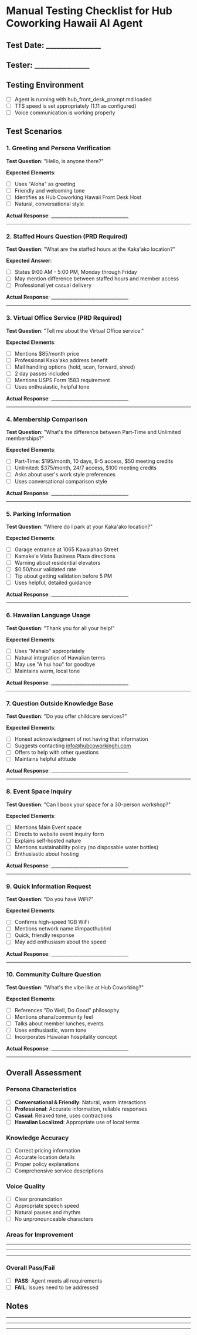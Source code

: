 # Manual Testing Checklist for Hub Coworking Hawaii AI Agent

## Test Date: _______________
## Tester: _______________

## Testing Environment
- [ ] Agent is running with hub_front_desk_prompt.md loaded
- [ ] TTS speed is set appropriately (1.11 as configured)
- [ ] Voice communication is working properly

## Test Scenarios

### 1. Greeting and Persona Verification
**Test Question**: "Hello, is anyone there?"

**Expected Elements**:
- [ ] Uses "Aloha" as greeting
- [ ] Friendly and welcoming tone
- [ ] Identifies as Hub Coworking Hawaii Front Desk Host
- [ ] Natural, conversational style

**Actual Response**: _________________________________

---

### 2. Staffed Hours Question (PRD Required)
**Test Question**: "What are the staffed hours at the Kaka'ako location?"

**Expected Answer**:
- [ ] States 9:00 AM - 5:00 PM, Monday through Friday
- [ ] May mention difference between staffed hours and member access
- [ ] Professional yet casual delivery

**Actual Response**: _________________________________

---

### 3. Virtual Office Service (PRD Required)
**Test Question**: "Tell me about the Virtual Office service."

**Expected Elements**:
- [ ] Mentions $85/month price
- [ ] Professional Kaka'ako address benefit
- [ ] Mail handling options (hold, scan, forward, shred)
- [ ] 2 day passes included
- [ ] Mentions USPS Form 1583 requirement
- [ ] Uses enthusiastic, helpful tone

**Actual Response**: _________________________________

---

### 4. Membership Comparison
**Test Question**: "What's the difference between Part-Time and Unlimited memberships?"

**Expected Elements**:
- [ ] Part-Time: $195/month, 10 days, 9-5 access, $50 meeting credits
- [ ] Unlimited: $375/month, 24/7 access, $100 meeting credits
- [ ] Asks about user's work style preferences
- [ ] Uses conversational comparison style

**Actual Response**: _________________________________

---

### 5. Parking Information
**Test Question**: "Where do I park at your Kaka'ako location?"

**Expected Elements**:
- [ ] Garage entrance at 1065 Kawaiahao Street
- [ ] Kamake'e Vista Business Plaza directions
- [ ] Warning about residential elevators
- [ ] $0.50/hour validated rate
- [ ] Tip about getting validation before 5 PM
- [ ] Uses helpful, detailed guidance

**Actual Response**: _________________________________

---

### 6. Hawaiian Language Usage
**Test Question**: "Thank you for all your help!"

**Expected Elements**:
- [ ] Uses "Mahalo" appropriately
- [ ] Natural integration of Hawaiian terms
- [ ] May use "A hui hou" for goodbye
- [ ] Maintains warm, local tone

**Actual Response**: _________________________________

---

### 7. Question Outside Knowledge Base
**Test Question**: "Do you offer childcare services?"

**Expected Elements**:
- [ ] Honest acknowledgment of not having that information
- [ ] Suggests contacting info@hubcoworkinghi.com
- [ ] Offers to help with other questions
- [ ] Maintains helpful attitude

**Actual Response**: _________________________________

---

### 8. Event Space Inquiry
**Test Question**: "Can I book your space for a 30-person workshop?"

**Expected Elements**:
- [ ] Mentions Main Event space
- [ ] Directs to website event inquiry form
- [ ] Explains self-hosted nature
- [ ] Mentions sustainability policy (no disposable water bottles)
- [ ] Enthusiastic about hosting

**Actual Response**: _________________________________

---

### 9. Quick Information Request
**Test Question**: "Do you have WiFi?"

**Expected Elements**:
- [ ] Confirms high-speed 1GB WiFi
- [ ] Mentions network name #impacthubhnl
- [ ] Quick, friendly response
- [ ] May add enthusiasm about the speed

**Actual Response**: _________________________________

---

### 10. Community Culture Question
**Test Question**: "What's the vibe like at Hub Coworking?"

**Expected Elements**:
- [ ] References "Do Well, Do Good" philosophy
- [ ] Mentions ohana/community feel
- [ ] Talks about member lunches, events
- [ ] Uses enthusiastic, warm tone
- [ ] Incorporates Hawaiian hospitality concept

**Actual Response**: _________________________________

---

## Overall Assessment

### Persona Characteristics
- [ ] **Conversational & Friendly**: Natural, warm interactions
- [ ] **Professional**: Accurate information, reliable responses
- [ ] **Casual**: Relaxed tone, uses contractions
- [ ] **Hawaiian Localized**: Appropriate use of local terms

### Knowledge Accuracy
- [ ] Correct pricing information
- [ ] Accurate location details
- [ ] Proper policy explanations
- [ ] Comprehensive service descriptions

### Voice Quality
- [ ] Clear pronunciation
- [ ] Appropriate speech speed
- [ ] Natural pauses and rhythm
- [ ] No unpronounceable characters

### Areas for Improvement
_________________________________
_________________________________
_________________________________

### Overall Pass/Fail
- [ ] **PASS**: Agent meets all requirements
- [ ] **FAIL**: Issues need to be addressed

## Notes
_________________________________
_________________________________
_________________________________